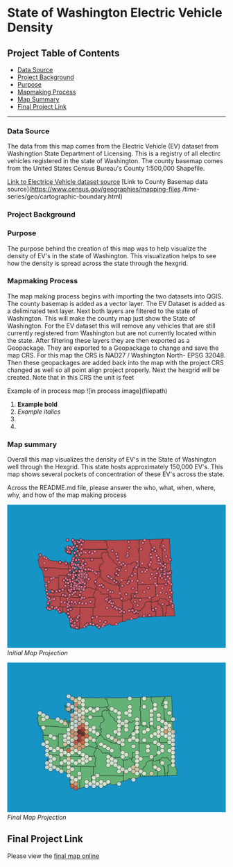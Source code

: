# State of Washington Electric Vehicle Density

## Project Table of Contents

- [Data Source](#data-source)
- [Project Background](#project-background)
- [Purpose](#purpose)
- [Mapmaking Process](#mapmaking-process)
- [Map Summary](#map-summary)
- [Final Project Link](#final-project-link)



***

### Data Source
<p>The data from this map comes from the Electric Vehicle (EV) dataset from Washingtion State Department of Licensing. This is a registry of all electirc vehicles registered in the state of Washington. 
The county basemap comes from the United States Census Bureau's  County 1:500,000 Shapefile.</p>

[Link to Electrice Vehicle dataset source](https://catalog.data.gov/dataset/electric-vehicle-population-data)
[Link to County Basemap data source](https://www.census.gov/geographies/mapping-files
/time-series/geo/cartographic-boundary.html)


### Project Background

<p></p>

### Purpose
<p> The purpose behind the creation of this map was to help visualize the density of EV's in the state of Washington. This visualization helps to see how the density is spread across the state through the hexgrid. </p>

### Mapmaking Process
<p> The map making process begins with importing the two datasets into QGIS. The county basemap is added as a vector layer. The EV Dataset is added as a deliminated text layer. Next both layers are filtered to the state of Washington. This will make the county map just show the State of Washington. For the EV dataset this will remove any vehicles that are still currently registered from Washington but are not currently located within the state. After filtering these layers they are then exported as a Geopackage. They are exported to a Geopackage to change and save the map CRS. For this map the CRS is NAD27 / Washington North- EPSG 32048. Then these geopackages are added back into the map with the project CRS changed as well so all point align project properly. Next the hexgrid will be created. Note that in this CRS the unit is feet</p>
Example of in process map ![in process image](filepath)

1. **Example bold**
2. *Example italics*
3. 
4. 

### Map summary
<p>Overall this map visualizes the density of EV's in the State of Washington well through the Hexgrid. This state hosts approximately 150,000 EV's. This map shows several pockets of concentration of these EV's across the state.  </p>
Across the README.md file, please answer the who, what, when, where, why, and how of the map making process

![Intial Map Projection](/Graphics/intialprojection.PNG)   
*Initial Map Projection*

![Final Map Projection](/Graphics/finalprojection.PNG)   
*Final Map Projection*


## Final Project Link

Please view the [final map online](www.github...)